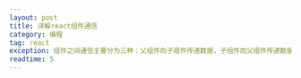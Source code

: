 ```yaml
---
layout: post
title: 详解react组件通信
category: 编程
tag: react
exception: 组件之间通信主要分为三种：父组件向子组件传递数据，子组件向父组件传递数据，兄弟组件之间的数据传递..
readtime: 5
---
```


